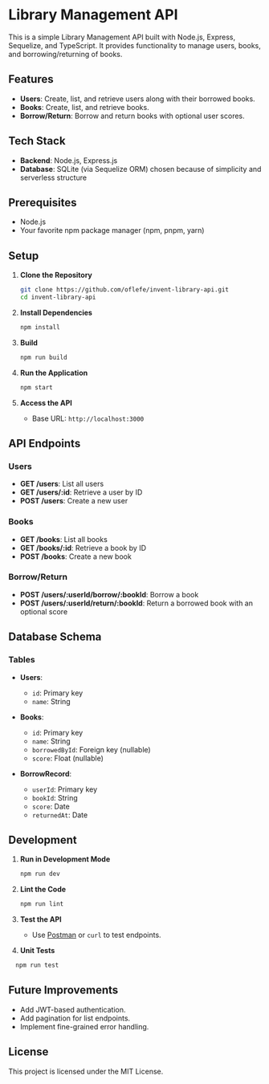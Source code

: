 # Library Management API

This is a simple Library Management API built with Node.js, Express, Sequelize, and TypeScript. It provides functionality to manage users, books, and borrowing/returning of books.

## Features

- **Users**: Create, list, and retrieve users along with their borrowed books.
- **Books**: Create, list, and retrieve books.
- **Borrow/Return**: Borrow and return books with optional user scores.

## Tech Stack

- **Backend**: Node.js, Express.js
- **Database**: SQLite (via Sequelize ORM) chosen because of simplicity and serverless structure

## Prerequisites

- Node.js 
- Your favorite npm package manager (npm, pnpm, yarn)

## Setup

1. **Clone the Repository**

   ```bash
   git clone https://github.com/oflefe/invent-library-api.git
   cd invent-library-api
   ```

2. **Install Dependencies**

   ```bash
   npm install
   ```

3. **Build**

   ```bash
   npm run build
   ```

4. **Run the Application**

   ```bash
   npm start
   ```

5. **Access the API**
   - Base URL: `http://localhost:3000`


## API Endpoints

### Users

- **GET /users**: List all users
- **GET /users/:id**: Retrieve a user by ID
- **POST /users**: Create a new user

### Books

- **GET /books**: List all books
- **GET /books/:id**: Retrieve a book by ID
- **POST /books**: Create a new book

### Borrow/Return

- **POST /users/:userId/borrow/:bookId**: Borrow a book
- **POST /users/:userId/return/:bookId**: Return a borrowed book with an optional score

## Database Schema

### Tables

- **Users**:

  - `id`: Primary key
  - `name`: String

- **Books**:
  - `id`: Primary key
  - `name`: String
  - `borrowedById`: Foreign key (nullable)
  - `score`: Float (nullable)



- **BorrowRecord**:

  - `userId`: Primary key
  - `bookId`: String
  - `score`: Date
  - `returnedAt`: Date

## Development

1. **Run in Development Mode**

   ```bash
   npm run dev
   ```

2. **Lint the Code**

   ```bash
   npm run lint
   ```

3. **Test the API**
   - Use [Postman](https://postman.com/) or `curl` to test endpoints.

4. **Unit Tests**
 ```bash
   npm run test
   ```

## Future Improvements

- Add JWT-based authentication.
- Add pagination for list endpoints.
- Implement fine-grained error handling.

## License

This project is licensed under the MIT License.
